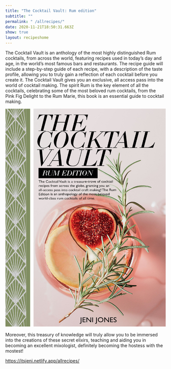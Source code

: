```yaml
---
title: "The Cocktail Vault: Rum edition"
subtitle: ""
permalink: " /allrecipes/"
date: 2020-11-21T18:50:31.663Z
show: true
layout: recipeshome
---
```

The Cocktail Vault is an anthology of the most highly distinguished Rum cocktails, from across the world, featuring recipes used in today’s day and age, in the world’s most famous bars and restaurants. The recipe guide will include a step-by-step guide of each recipe, with a description of the taste profile, allowing you to truly gain a reflection of each cocktail before you create it. The Cocktail Vault gives you an exclusive, all access pass into the world of cocktail making. The spirit Rum is the key element of all the cocktails, celebrating some of the most beloved rum cocktails, from the Pink Fig Delight to the Rum Marie, this book is an essential guide to cocktail making.

![The cocktail vault: Rum Edition - cover image ](../uploads/cover-recipe-book-1-.jpg " The cocktail vault: Rum Edition ")

Moreover, this treasury of knowledge will truly allow you to be immersed into the creations of these secret elixirs, teaching and aiding you in becoming an excellent mixologist, definitely becoming the hostess with the mostest!



<https://itsjeni.netlify.app/allrecipes/>